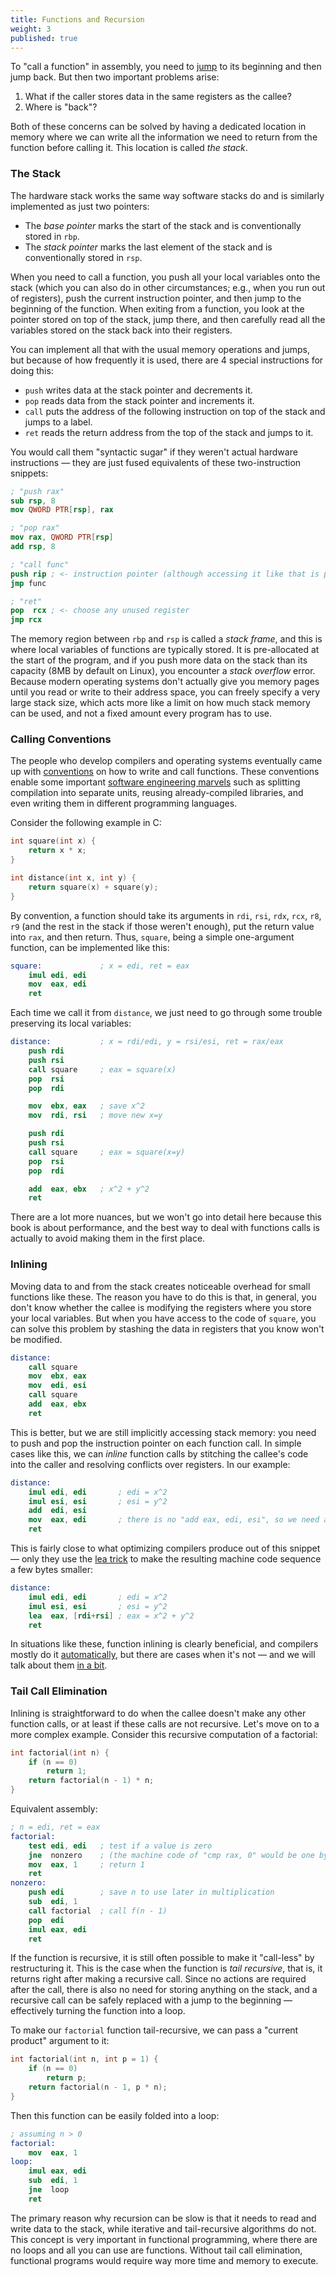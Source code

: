 ```yaml
---
title: Functions and Recursion
weight: 3
published: true
---
```


To "call a function" in assembly, you need to [jump](../loops) to its beginning and then jump back. But then two important problems arise:

1. What if the caller stores data in the same registers as the callee?
2. Where is "back"?

Both of these concerns can be solved by having a dedicated location in memory where we can write all the information we need to return from the function before calling it. This location is called *the stack*.

### The Stack

The hardware stack works the same way software stacks do and is similarly implemented as just two pointers:

- The *base pointer* marks the start of the stack and is conventionally stored in `rbp`.
- The *stack pointer* marks the last element of the stack and is conventionally stored in `rsp`.

When you need to call a function, you push all your local variables onto the stack (which you can also do in other circumstances; e.g., when you run out of registers), push the current instruction pointer, and then jump to the beginning of the function. When exiting from a function, you look at the pointer stored on top of the stack, jump there, and then carefully read all the variables stored on the stack back into their registers.

<!--

Function parameters and local variables are accessed by adding and subtracting, respectively, a constant offset from `ebp`.

ebp itself actually points to the previous frame's base pointer, which enables stack walking in a debugger and viewing other frames local variables to work. Fun things, such as stopping the program and seeing which functions are called by which.

push ebp      ; Preserve current frame pointer
mov ebp, esp  ; Create new frame pointer pointing to current stack top
sub esp, 20   ; allocate 20 bytes worth of locals on stack.

frame pointer omission optimization which you can enable will actually eliminate this and use ebp as another register and access locals directly off of esp, but this makes debugging a bit more difficult since the debugger can no longer directly access the stack frames of earlier function calls.

When a function starts, it executed a *function prologue*: saves the previous base pointer on the stack and sets `rbp = rsp`.

-->

You can implement all that with the usual memory operations and jumps, but because of how frequently it is used, there are 4 special instructions for doing this:

- `push` writes data at the stack pointer and decrements it.
- `pop` reads data from the stack pointer and increments it.
- `call` puts the address of the following instruction on top of the stack and jumps to a label.
- `ret` reads the return address from the top of the stack and jumps to it.

You would call them "syntactic sugar" if they weren't actual hardware instructions — they are just fused equivalents of these two-instruction snippets:

```nasm
; "push rax"
sub rsp, 8
mov QWORD PTR[rsp], rax

; "pop rax"
mov rax, QWORD PTR[rsp]
add rsp, 8

; "call func"
push rip ; <- instruction pointer (although accessing it like that is probably illegal)
jmp func

; "ret"
pop  rcx ; <- choose any unused register
jmp rcx
```

The memory region between `rbp` and `rsp` is called a *stack frame*, and this is where local variables of functions are typically stored. It is pre-allocated at the start of the program, and if you push more data on the stack than its capacity (8MB by default on Linux), you encounter a *stack overflow* error. Because modern operating systems don't actually give you memory pages until you read or write to their address space, you can freely specify a very large stack size, which acts more like a limit on how much stack memory can be used, and not a fixed amount every program has to use.

<!--

It is convenient to save the frame pointer `rbp` at the beginning of a function and replace it with `rsp` — this way, when leaving a function, you could just restore `rbp` and forget about all its local variables. This sequence is called *function prologue* and usually looks somewhat like that (which is often optimized away by the compiler):

```nasm
push rbp     ; preserve the current frame pointer
mov rbp, rsp ; create a new frame pointer pointing to the current top of the stack
sub rsp, 20  ; allocate 20 bytes worth of locals on stack
```

-->

<!--
The memory region dedicated for stack memory (called *stack frame*) is not any different from any other memory region. It is allocated on the start of the program. You could also do tricky stuff, such as 

Functions execute a *prologue* which usually looks somewhat like that:

```nasm
push rbp     ; preserve the current frame pointer
mov rbp, rsp ; create a new frame pointer pointing to the current top of the stack
sub rsp, 20  ; allocate 20 bytes worth of locals on stack
```

Note that the data in the stack is written top-to-bottom. This is just a convention: it could be the other way around. When you need to "leave" a function or a visibility scope such as the body of an `if` or a `for`, you can just increase the stack pointer.

-->

### Calling Conventions

The people who develop compilers and operating systems eventually came up with [conventions](https://wiki.osdev.org/Calling_Conventions) on how to write and call functions. These conventions enable some important [software engineering marvels](/hpc/compilation/stages/) such as splitting compilation into separate units, reusing already-compiled libraries, and even writing them in different programming languages.

Consider the following example in C:

```c
int square(int x) {
    return x * x;
}

int distance(int x, int y) {
    return square(x) + square(y);
}
```

<!--

When compiled without any optimization flags, it produces the following assembly:

```nasm
square:
    push    rbp
    mov     rbp, rsp
    mov     DWORD PTR [rbp-4], edi
    mov     eax, DWORD PTR [rbp-4]
    imul    eax, eax
    pop     rbp
    ret
length:
    push    rbp
    mov     rbp, rsp
    push    rbx
    sub     rsp, 8
    mov     DWORD PTR [rbp-12], edi
    mov     DWORD PTR [rbp-16], esi
    mov     eax, DWORD PTR [rbp-12]
    mov     edi, eax
    call    square
    mov     ebx, eax
    mov     eax, DWORD PTR [rbp-16]
    mov     edi, eax
    call    square
    add     eax, ebx
    mov     rbx, QWORD PTR [rbp-8]
    leave
    ret
```
-->

By convention, a function should take its arguments in `rdi`, `rsi`, `rdx`, `rcx`, `r8`, `r9` (and the rest in the stack if those weren't enough), put the return value into `rax`, and then return. Thus, `square`, being a simple one-argument function, can be implemented like this:

```nasm
square:             ; x = edi, ret = eax
    imul edi, edi
    mov  eax, edi
    ret
```

Each time we call it from `distance`, we just need to go through some trouble preserving its local variables:

```nasm
distance:           ; x = rdi/edi, y = rsi/esi, ret = rax/eax
    push rdi
    push rsi
    call square     ; eax = square(x)
    pop  rsi
    pop  rdi

    mov  ebx, eax   ; save x^2
    mov  rdi, rsi   ; move new x=y

    push rdi
    push rsi
    call square     ; eax = square(x=y)
    pop  rsi
    pop  rdi

    add  eax, ebx   ; x^2 + y^2
    ret
```

There are a lot more nuances, but we won't go into detail here because this book is about performance, and the best way to deal with functions calls is actually to avoid making them in the first place.

### Inlining

Moving data to and from the stack creates noticeable overhead for small functions like these. The reason you have to do this is that, in general, you don't know whether the callee is modifying the registers where you store your local variables. But when you have access to the code of `square`, you can solve this problem by stashing the data in registers that you know won't be modified.

```nasm
distance:
    call square
    mov  ebx, eax
    mov  edi, esi
    call square
    add  eax, ebx
    ret
```

This is better, but we are still implicitly accessing stack memory: you need to push and pop the instruction pointer on each function call. In simple cases like this, we can *inline* function calls by stitching the callee's code into the caller and resolving conflicts over registers. In our example:

```nasm
distance:
    imul edi, edi       ; edi = x^2
    imul esi, esi       ; esi = y^2
    add  edi, esi
    mov  eax, edi       ; there is no "add eax, edi, esi", so we need a separate mov
    ret
```

This is fairly close to what optimizing compilers produce out of this snippet — only they use the [lea trick](../assembly) to make the resulting machine code sequence a few bytes smaller:

```nasm
distance:
    imul edi, edi       ; edi = x^2
    imul esi, esi       ; esi = y^2
    lea  eax, [rdi+rsi] ; eax = x^2 + y^2
    ret
```

In situations like these, function inlining is clearly beneficial, and compilers mostly do it [automatically](/hpc/compilation/situational), but there are cases when it's not — and we will talk about them [in a bit](../layout).

### Tail Call Elimination

Inlining is straightforward to do when the callee doesn't make any other function calls, or at least if these calls are not recursive. Let's move on to a more complex example. Consider this recursive computation of a factorial:

```cpp
int factorial(int n) {
    if (n == 0)
        return 1;
    return factorial(n - 1) * n;
}
```

Equivalent assembly:

```nasm
; n = edi, ret = eax
factorial:
    test edi, edi   ; test if a value is zero
    jne  nonzero    ; (the machine code of "cmp rax, 0" would be one byte longer)
    mov  eax, 1     ; return 1
    ret
nonzero:
    push edi        ; save n to use later in multiplication
    sub  edi, 1
    call factorial  ; call f(n - 1)
    pop  edi
    imul eax, edi
    ret
```

If the function is recursive, it is still often possible to make it "call-less" by restructuring it. This is the case when the function is *tail recursive*, that is, it returns right after making a recursive call. Since no actions are required after the call, there is also no need for storing anything on the stack, and a recursive call can be safely replaced with a jump to the beginning — effectively turning the function into a loop.

To make our `factorial` function tail-recursive, we can pass a "current product" argument to it:

```cpp
int factorial(int n, int p = 1) {
    if (n == 0)
        return p;
    return factorial(n - 1, p * n);
}
```

Then this function can be easily folded into a loop:

```nasm
; assuming n > 0
factorial:
    mov  eax, 1
loop:
    imul eax, edi
    sub  edi, 1
    jne  loop
    ret
```

The primary reason why recursion can be slow is that it needs to read and write data to the stack, while iterative and tail-recursive algorithms do not. This concept is very important in functional programming, where there are no loops and all you can use are functions. Without tail call elimination, functional programs would require way more time and memory to execute.
